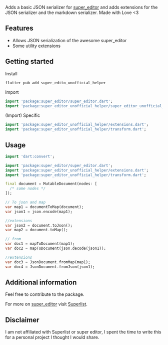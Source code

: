 Adds a basic JSON serializer for [super_editor](https://pub.dev/packages/super_editor) and adds extensions for the JSON
serializer and the markdown serializer. Made with Love <3

## Features

- Allows JSON serialization of the awesome super_editor
- Some utility extensions

## Getting started

Install

```
flutter pub add super_edito_unofficial_helper
```

Import

```dart
import 'package:super_editor/super_editor.dart';
import 'package:super_editor_unofficial_helper/super_editor_unofficial_helper.dart';
```

(Import) Specific

```dart
import 'package:super_editor_unofficial_helper/extensions.dart';
import 'package:super_editor_unofficial_helper/transform.dart';
```

## Usage

```dart
import 'dart:convert';

import 'package:super_editor/super_editor.dart';
import 'package:super_editor_unofficial_helper/extensions.dart';
import 'package:super_editor_unofficial_helper/transform.dart';

final document = MutableDocument(nodes: [
  /* some nodes */
]);

// To json and map
var map1 = documentToMap(document);
var json1 = json.encode(map1);

//extensions
var json2 = document.toJson();
var map2 = document.toMap();

// from
var doc1 = mapToDocument(map1);
var doc2 = mapToDocument(json.decode(json1));

//extensions
var doc3 = JsonDocument.fromMap(map1);
var doc4 = JsonDocument.fromJson(json1);
```

## Additional information

Feel free to contribute to the package. 


For more on [super_editor](https://pub.dev/packages/super_editor) visit [Superlist](https://www.superlist.com/).

## Disclaimer
I am not affiliated with Superlist or super editor, I spent the time to write this for a personal project I thought I would share.
